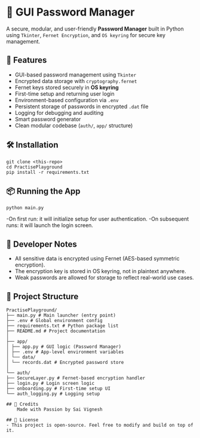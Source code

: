 # 🔐 GUI Password Manager
A secure, modular, and user-friendly **Password Manager** built in Python using `Tkinter`, `Fernet Encryption`, and `OS keyring` for secure key management.

## 🚀 Features

- GUI-based password management using `Tkinter`
- Encrypted data storage with `cryptography.fernet`
- Fernet keys stored securely in **OS keyring**
- First-time setup and returning user login
- Environment-based configuration via `.env`
- Persistent storage of passwords in encrypted `.dat` file
- Logging for debugging and auditing
- Smart password generator
- Clean modular codebase (`auth/`, `app/` structure)

## 🛠 Installation
    git clone <this-repo>
    cd PractisePlayground
    pip install -r requirements.txt

## 📦 Running the App

    python main.py

-On first run: it will initialize setup for user authentication.
-On subsequent runs: it will launch the login screen.

## 🧠 Developer Notes

- All sensitive data is encrypted using Fernet (AES-based symmetric encryption).
- The encryption key is stored in OS keyring, not in plaintext anywhere.
- Weak passwords are allowed for storage to reflect real-world use cases.

## 📁 Project Structure

```
PractisePlayground/
├── main.py # Main launcher (entry point)
├── .env # Global environment config
├── requirements.txt # Python package list
├── README.md # Project documentation
│
├── app/
│ ├── app.py # GUI logic (Password Manager)
│ ├── .env # App-level environment variables
│ └── data/
│ └── records.dat # Encrypted password store
│
└── auth/
├── SecureLayer.py # Fernet-based encryption handler
├── login.py # Login screen logic
├── onboarding.py # First-time setup UI
└── auth_logging.py # Logging setup

## 👑 Credits
    Made with Passion by Sai Vignesh

## 📜 License
- This project is open-source. Feel free to modify and build on top of it.
